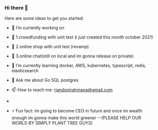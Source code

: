 ### Hi there 👋

<!--
**rjandonirahmana/rjandonirahmana** is a ✨ _special_ ✨ repository because its `README.md` (this file) appears on your GitHub profile  -->

Here are some ideas to get you started:

- 🔭 I’m currently working on 
- 🔭 1.crowdfunding with unit test (i just created this month october 2021)
- 🔭 2.online shop with unit test (revamp)
- 🔭 3.online chat(still on local and im gonna release on private) 


- 🌱 I’m currently learning docker, AWS, kubernetes, typescript, redis, elasticsearch
- 💬 Ask me about Go SQL postgres
- 📫 How to reach me: rjandonirahmana@gmail.com
- 
- ⚡ Fun fact: im going to become CEO in future and once im wealth enough im gonna make this world greener
--(PLEASE HELP OUR WORLD BY SIMPLY PLANT TREE GUYS)

